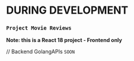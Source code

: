 # DURING DEVELOPMENT

### `Project Movie Reviews`

**Note: this is a React 18 project - Frontend only**

// Backend GolangAPIs `SOON`
